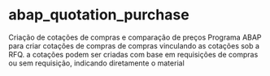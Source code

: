 # abap_quotation_purchase
Criação de cotações de compras e comparação de preços 
Programa ABAP para criar cotações de compras de compras vinculando as cotações sob a RFQ. 
a cotações podem ser criadas com base em requisições de compras ou sem requisição, indicando diretamente o material
